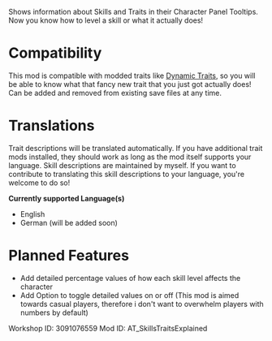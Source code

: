 Shows information about Skills and Traits in their Character Panel Tooltips. Now you know how to level a skill or what it actually does!

# Compatibility

This mod is compatible with modded traits like [Dynamic Traits](https://steamcommunity.com/sharedfiles/filedetails/?id=2459400130), so you will be able to know what that fancy new trait that you just got actually does!
Can be added and removed from existing save files at any time.

# Translations

Trait descriptions will be translated automatically. If you have additional trait mods installed, they should work as long as the mod itself supports your language.
Skill descriptions are maintained by myself. If you want to contribute to translating this skill descriptions to your language, you're welcome to do so!

**Currently supported Language(s)**

-   English
-   German (will be added soon)

# Planned Features

-   Add detailed percentage values of how each skill level affects the character
-   Add Option to toggle detailed values on or off (This mod is aimed towards casual players, therefore i don't want to overwhelm players with numbers by default)

Workshop ID: 3091076559
Mod ID: AT_SkillsTraitsExplained
